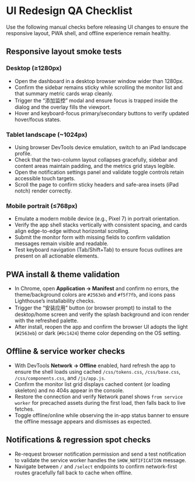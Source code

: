 # UI Redesign QA Checklist

Use the following manual checks before releasing UI changes to ensure the responsive layout, PWA shell, and offline experience remain healthy.

## Responsive layout smoke tests

### Desktop (≥1280px)
- Open the dashboard in a desktop browser window wider than 1280px.
- Confirm the sidebar remains sticky while scrolling the monitor list and that summary metric cards wrap cleanly.
- Trigger the “添加监控” modal and ensure focus is trapped inside the dialog and the overlay fills the viewport.
- Hover and keyboard-focus primary/secondary buttons to verify updated hover/focus states.

### Tablet landscape (~1024px)
- Using browser DevTools device emulation, switch to an iPad landscape profile.
- Check that the two-column layout collapses gracefully, sidebar and content areas maintain padding, and the metrics grid stays legible.
- Open the notification settings panel and validate toggle controls retain accessible touch targets.
- Scroll the page to confirm sticky headers and safe-area insets (iPad notch) render correctly.

### Mobile portrait (≤768px)
- Emulate a modern mobile device (e.g., Pixel 7) in portrait orientation.
- Verify the app shell stacks vertically with consistent spacing, and cards align edge-to-edge without horizontal scrolling.
- Submit the monitor form with missing fields to confirm validation messages remain visible and readable.
- Test keyboard navigation (Tab/Shift+Tab) to ensure focus outlines are present on all actionable elements.

## PWA install & theme validation
- In Chrome, open **Application → Manifest** and confirm no errors, the theme/background colors are `#2563eb` and `#f5f7fb`, and icons pass Lighthouse’s installability checks.
- Trigger the “安装应用” button (or browser prompt) to install to the desktop/home screen and verify the splash background and icon render with the refreshed palette.
- After install, reopen the app and confirm the browser UI adopts the light (`#2563eb`) or dark (`#0c1424`) theme color depending on the OS setting.

## Offline & service worker checks
- With DevTools **Network → Offline** enabled, hard refresh the app to ensure the shell loads using cached `/css/tokens.css`, `/css/base.css`, `/css/components.css`, and `/js/app.js`.
- Confirm the monitor list grid displays cached content (or loading skeleton) and no 404s appear in the console.
- Restore the connection and verify Network panel shows `from service worker` for precached assets during the first load, then falls back to live fetches.
- Toggle offline/online while observing the in-app status banner to ensure the offline message appears and dismisses as expected.

## Notifications & regression spot checks
- Re-request browser notification permission and send a test notification to validate the service worker handles the `SHOW_NOTIFICATION` message.
- Navigate between `/` and `/select` endpoints to confirm network-first routes gracefully fall back to cache when offline.
